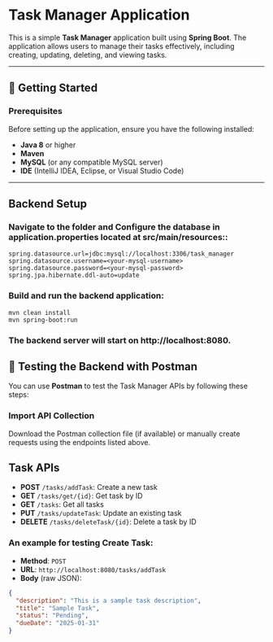 # Task Manager Application

This is a simple **Task Manager** application built using **Spring Boot**. The application allows users to manage their tasks effectively, including creating, updating, deleting, and viewing tasks.

---

## 🚀 Getting Started

### Prerequisites

Before setting up the application, ensure you have the following installed:

- **Java 8** or higher
- **Maven**
- **MySQL** (or any compatible MySQL server)
- **IDE** (IntelliJ IDEA, Eclipse, or Visual Studio Code)

---

## Backend Setup

### Navigate to the folder and Configure the database in application.properties located at src/main/resources::

```
spring.datasource.url=jdbc:mysql://localhost:3306/task_manager
spring.datasource.username=<your-mysql-username>
spring.datasource.password=<your-mysql-password>
spring.jpa.hibernate.ddl-auto=update
```
### Build and run the backend application:
```
mvn clean install
mvn spring-boot:run
```
### The backend server will start on http://localhost:8080.

## 🧪 Testing the Backend with Postman

You can use **Postman** to test the Task Manager APIs by following these steps:

### Import API Collection
Download the Postman collection file (if available) or manually create requests using the endpoints listed above.
## Task APIs

- **POST** `/tasks/addTask`: Create a new task
- **GET** `/tasks/get/{id}`: Get task by ID
- **GET** `/tasks`: Get all tasks
- **PUT** `/tasks/updateTask`: Update an existing task
- **DELETE** `/tasks/deleteTask/{id}`: Delete a task by ID
  
### An example for testing Create Task:
- **Method**: `POST`
- **URL**: `http://localhost:8080/tasks/addTask`
- **Body** (raw JSON):

```json
{
  "description": "This is a sample task description",
  "title": "Sample Task",
  "status": "Pending",
  "dueDate": "2025-01-31"
}

```


